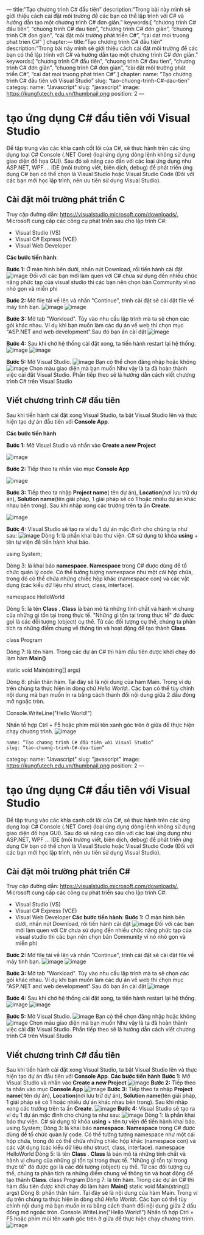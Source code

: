 
—
title:”Tạo chương trình C# đầu tiên”
description:”Trong bài này mình sẽ giới thiệu cách cài đặt môi trường để các bạn có thể lập trình với C# và hướng dẫn tạo một chương trình C# đơn giản.”
keywords:[
“chương trình C# đầu tiên”,
“chuong trinh C# đau tien”,
“chương trình C# đơn giản”,
“chuong trinh C# đon gian”,
“cài đặt môi trường phát triển C#”,
“cai dat moi truong phat trien C#”
]
chapter:—
title:”Tạo chương trình C# đầu tiên”
description:”Trong bài này mình sẽ giới thiệu cách cài đặt môi trường để các bạn có thể lập trình với C# và hướng dẫn tạo một chương trình C# đơn giản.”
keywords:[
“chương trình C# đầu tiên”,
“chuong trinh C# đau tien”,
“chương trình C# đơn giản”,
“chuong trinh C# đon gian”,
“cài đặt môi trường phát triển C#”,
“cai dat moi truong phat trien C#”
]
chapter:
name: ”Tạo chương trình C# đầu tiên với Visual Studio”
slug: “tao-chuong-trinh-C#-dau-tien”
categoy:
name: "Javascript"
slug: "javascript"
image: <https://kungfutech.edu.vn/thumbnail.png>
position: 2
—

# tạo ứng dụng C# đầu tiên với Visual Studio

 <content-info>
 Để tập trung vào các khía cạnh cốt lõi của C#, sẽ thực hành trên các ứng dụng loại C# Console (.NET Core) (loại ứng dụng dòng lệnh không sử dụng giao diện đồ họa GUI). Sau đó sẽ nâng cao dần với các loại ứng dụng như ASP.NET, WPF ...
 </content-info>

 <content-info>
 IDE (môi trường viết, biên dịch, debug) để phát triển ứng dụng C# bạn có thể chọn là Visual Studio hoặc Visual Studio Code (Đối với các bạn mới học lập trình, nên ưu tiên sử dụng Visual Studio).
 </content-info>

## Cài đặt môi trường phát triển C

Truy cập đường dẫn: <https://visualstudio.microsoft.com/downloads/.>
Microsoft cung cấp các công cụ phát triển sau cho lập trình C#:

- Visual Studio (VS)
- Visual C# Express (VCE)
- Visual Web Developer

**Các bước tiến hành**:

**Bước 1:** Ở màn hình bên dưới, nhấn nút Download, rồi tiến hành cài đặt
![image](https://user-images.githubusercontent.com/50008521/182108009-cf7f27e1-4fa2-4943-b7f6-20746089bcca.png)
<content-info>Đối với các bạn mới làm quen với C# chưa sử dụng đến nhiều chức năng phức tạp của visual studio thì các bạn nên chọn bản Community vì nó nhỏ gọn và miễn phí</content-info>

**Bước 2:** Mở file tải về lên và nhấn "Continue", trình cài đặt sẽ cài đặt file về máy tính bạn.
![image](https://user-images.githubusercontent.com/50008521/182108048-3410c353-a6bb-4ec8-b3d9-ac90dc6ce301.png)
![image](https://user-images.githubusercontent.com/50008521/182108095-a0d564f2-0001-4f94-93fd-2d32f8cc8b9e.png)

**Bước 3:** Mở tab "Workload". Tùy vào nhu cầu lập trình mà ta sẽ chọn các gói khác nhau. Ví dụ khi bạn muốn làm các dự án về web thì chọn mục "ASP.NET and web development".Sau đó bạn ấn cài đặt
![image](https://user-images.githubusercontent.com/50008521/182108144-68aa5294-ce2e-468c-af8c-72ebedf5e279.png)

**Bước 4:** Sau khi chờ hệ thống cài đặt xong, ta tiến hành restart lại hệ thống.
![image](https://user-images.githubusercontent.com/50008521/182108181-8771e2d1-7b55-4eb9-9993-754242f56f4e.png)
![image](https://user-images.githubusercontent.com/50008521/182108225-10daff0e-9ad1-47b8-b1a4-59f8054c863a.png)

**Bước 5:** Mở Visual Studio.
![image](https://user-images.githubusercontent.com/50008521/182108262-a152de22-b6a3-4600-9bf5-2c550494ede2.png)
Bạn có thể chọn đăng nhập hoặc không
![image](https://user-images.githubusercontent.com/50008521/182108299-68dd8f2e-1912-4ea7-8134-ec62c70816fe.png)
Chọn màu giao diện mà bạn muốn
Như vậy là ta đã hoàn thành việc cài đặt Visual Studio. Phần tiếp theo sẽ là hướng dẫn cách viết chương trình C# trên Visual Studio

## Viết chương trình C# đầu tiên

Sau khi tiến hành cài đặt xong Visual Studio, ta bật Visual Studio lên và thực hiện tạo dự án đầu tiên với **Console App**.

**Các bước tiến hành**

**Bước 1:** Mở Visual Studio và nhấn vào **Create a new Project**

![image](https://user-images.githubusercontent.com/50008521/182108333-fee69ecc-f527-41d4-9e42-96985fa2faab.png)

**Bước 2:** Tiếp theo ta nhấn vào mục **Console App**

![image](https://user-images.githubusercontent.com/50008521/182108373-2a0bec81-588c-450d-99ae-7fa49646d2fd.png)

**Bước 3:** Tiếp theo ta nhập **Project name**( tên dự án), **Location**(nơi lưu trữ dự án), **Solution name**(tên giải pháp, 1 giải pháp sẽ có 1 hoặc nhiều dự án khác nhau bên trong). Sau khi nhập xong các trường trên ta ấn **Create**.

![image](https://user-images.githubusercontent.com/50008521/182108397-0243f8fc-7a22-41c6-b60f-ae881df674cc.png)

**Bước 4:** Visual Studio sẽ tạo ra ví dụ 1 dự án mặc đinh cho chúng ta như sau:
![image](https://user-images.githubusercontent.com/50008521/182108437-ec76bbfd-f99c-48ac-89ba-a6dcc8fb2ba3.png)
Dòng 1: là phần khai báo thư viện. C# sử dụng từ khóa **using** + tên tự viện để tiến hành khai báo.

<content-result>using System;</content-result>

Dòng 3: là khai báo **namespace**. **Namespace** trong C# được dùng để tổ chức quản lý code. Có thể tưởng tượng namespace như một cái hộp chứa, trong đó có thể chứa những chiếc hộp khác (namespace con) và các vật dụng (các kiểu dữ liệu như struct, class, interface).

<content-result>namespace HelloWorld</content-result>

Dòng 5: là tên **Class** . **Class** là bản mô tả những tính chất và hành vi chung của những gì tồn tại trong thực tế. "Những gì tồn tại trong thực tế" đó được gọi là các đối tượng (object) cụ thể. Từ các đối tượng cụ thể, chúng ta phân tích ra những điểm chung về thông tin và hoạt động để tạo thành **Class**.

<content-result>class Program</content-result>

Dòng 7: là tên hàm. Trong các dự án C# thì hàm đầu tiên được khởi chạy đó làm hàm **Main()**

<content-result>static void Main(string[] args)</content-result>

Dòng 8: phần thân hàm. Tại đây sẽ là nội dung của hàm Main. Trong ví dụ trên chúng ta thực hiện in dòng chữ _Hello World:_. Các bạn có thể tùy chỉnh nội dung mà bạn muốn in ra bằng cách thanh đổi nội dung giữa 2 dấu đóng mở ngoặc tròn.

<content-result>Console.WriteLine("Hello World!")</content-result>

Nhấn tổ hợp Ctrl + F5 hoặc phím mũi tên xanh góc trên ở giữa để thực hiện chạy chương trình.
![image](https://user-images.githubusercontent.com/50008521/182108488-997ecd1f-ef3d-45d5-aeaa-ebee9b99184f.png)

	name: ”Tạo chương trình C# đầu tiên với Visual Studio”
	slug: “tao-chuong-trinh-C#-dau-tien”
categoy:
 name: "Javascript"
 slug: "javascript"
image: https://kungfutech.edu.vn/thumbnail.png
position: 2
—
 # tạo ứng dụng C# đầu tiên với Visual Studio
 <content-info>
 Để tập trung vào các khía cạnh cốt lõi của C#, sẽ thực hành trên các ứng dụng loại C# Console (.NET Core) (loại ứng dụng dòng lệnh không sử dụng giao diện đồ họa GUI). Sau đó sẽ nâng cao dần với các loại ứng dụng như ASP.NET, WPF ...
 </content-info> 
 <content-info>
 IDE (môi trường viết, biên dịch, debug) để phát triển ứng dụng C# bạn có thể chọn là Visual Studio hoặc Visual Studio Code (Đối với các bạn mới học lập trình, nên ưu tiên sử dụng Visual Studio).
 </content-info> 
 
## Cài đặt môi trường phát triển C#
Truy cập đường dẫn: <https://visualstudio.microsoft.com/downloads/.>
Microsoft cung cấp các công cụ phát triển sau cho lập trình C#:
- Visual Studio (VS)
- Visual C# Express (VCE)
- Visual Web Developer
**Các bước tiến hành**:
**Bước 1:** Ở màn hình bên dưới, nhấn nút Download, rồi tiến hành cài đặt
![image](https://user-images.githubusercontent.com/50008521/182108009-cf7f27e1-4fa2-4943-b7f6-20746089bcca.png)
 <content-info>Đối với các bạn mới làm quen với C# chưa sử dụng đến nhiều chức năng phức tạp của visual studio thì các bạn nên chọn bản Community vì nó nhỏ gọn và miễn phí</content-info> 
 
**Bước 2:** Mở file tải về lên và nhấn "Continue", trình cài đặt sẽ cài đặt file về máy tính bạn.
![image](https://user-images.githubusercontent.com/50008521/182108048-3410c353-a6bb-4ec8-b3d9-ac90dc6ce301.png)
![image](https://user-images.githubusercontent.com/50008521/182108095-a0d564f2-0001-4f94-93fd-2d32f8cc8b9e.png)

**Bước 3:** Mở tab "Workload". Tùy vào nhu cầu lập trình mà ta sẽ chọn các gói khác nhau. Ví dụ khi bạn muốn làm các dự án về web thì chọn mục "ASP.NET and web development".Sau đó bạn ấn cài đặt
![image](https://user-images.githubusercontent.com/50008521/182108144-68aa5294-ce2e-468c-af8c-72ebedf5e279.png)

**Bước 4:** Sau khi chờ hệ thống cài đặt xong, ta tiến hành restart lại hệ thống.
![image](https://user-images.githubusercontent.com/50008521/182108181-8771e2d1-7b55-4eb9-9993-754242f56f4e.png)
![image](https://user-images.githubusercontent.com/50008521/182108225-10daff0e-9ad1-47b8-b1a4-59f8054c863a.png)

**Bước 5:** Mở Visual Studio.
![image](https://user-images.githubusercontent.com/50008521/182108262-a152de22-b6a3-4600-9bf5-2c550494ede2.png)
Bạn có thể chọn đăng nhập hoặc không
![image](https://user-images.githubusercontent.com/50008521/182108299-68dd8f2e-1912-4ea7-8134-ec62c70816fe.png)
Chọn màu giao diện mà bạn muốn
Như vậy là ta đã hoàn thành việc cài đặt Visual Studio. Phần tiếp theo sẽ là hướng dẫn cách viết chương trình C# trên Visual Studio
## Viết chương trình C# đầu tiên
Sau khi tiến hành cài đặt xong Visual Studio, ta bật Visual Studio lên và thực hiện tạo dự án đầu tiên với **Console App**.
**Các bước tiến hành**
**Bước 1:** Mở Visual Studio và nhấn vào **Create a new Project**
![image](https://user-images.githubusercontent.com/50008521/182108333-fee69ecc-f527-41d4-9e42-96985fa2faab.png)
**Bước 2:** Tiếp theo ta nhấn vào mục **Console App**
![image](https://user-images.githubusercontent.com/50008521/182108373-2a0bec81-588c-450d-99ae-7fa49646d2fd.png)
**Bước 3:** Tiếp theo ta nhập **Project name**( tên dự án), **Location**(nơi lưu trữ dự án), **Solution name**(tên giải pháp, 1 giải pháp sẽ có 1 hoặc nhiều dự án khác nhau bên trong). Sau khi nhập xong các trường trên ta ấn **Create**.
![image](https://user-images.githubusercontent.com/50008521/182108397-0243f8fc-7a22-41c6-b60f-ae881df674cc.png)
**Bước 4:** Visual Studio sẽ tạo ra ví dụ 1 dự án mặc đinh cho chúng ta như sau:
![image](https://user-images.githubusercontent.com/50008521/182108437-ec76bbfd-f99c-48ac-89ba-a6dcc8fb2ba3.png)
Dòng 1: là phần khai báo thư viện. C# sử dụng từ khóa **using** + tên tự viện để tiến hành khai báo.
<content-result>using System;</content-result> 
Dòng 3: là khai báo **namespace**.  **Namespace**  trong C# được dùng để tổ chức quản lý code. Có thể tưởng tượng namespace như một cái hộp chứa, trong đó có thể chứa những chiếc hộp khác (namespace con) và các vật dụng (các kiểu dữ liệu như struct, class, interface).
<content-result>namespace HelloWorld</content-result> 
Dòng 5: là tên **Class** . **Class** là bản mô tả những tính chất và hành vi chung của những gì tồn tại trong thực tế. "Những gì tồn tại trong thực tế" đó được gọi là các đối tượng (object) cụ thể. Từ các đối tượng cụ thể, chúng ta phân tích ra những điểm chung về thông tin và hoạt động để tạo thành **Class**.
<content-result>class Program</content-result> 
Dòng 7: là tên hàm. Trong các dự án C# thì hàm đầu tiên được khởi chạy đó làm hàm **Main()**
<content-result>static void Main(string[] args)</content-result> 
Dòng 8: phần thân hàm. Tại đây sẽ là nội dung của hàm Main. Trong ví dụ trên chúng ta thực hiện in dòng chữ *Hello World:*. Các bạn có thể tùy chỉnh nội dung mà bạn muốn in ra bằng cách thanh đổi nội dung giữa 2 dấu đóng mở ngoặc tròn.
<content-result>Console.WriteLine("Hello World!")</content-result> 
Nhấn tổ hợp Ctrl + F5 hoặc phím mũi tên xanh góc trên ở giữa để thực hiện chạy chương trình.
![image](https://user-images.githubusercontent.com/50008521/182108488-997ecd1f-ef3d-45d5-aeaa-ebee9b99184f.png)

